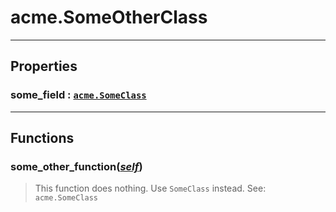 # acme.SomeOtherClass<a name="acme.SomeOtherClass"></a>  

<!-- toc -->
  

---  
## Properties
### some_field : [`acme.SomeClass`](../../API/acme/acme.SomeClass.md)<a name="some_field"></a>
  

---  
## Functions
### some_other_function([*self*](../../API/builtins/self.md))<a name="some_other_function"></a>
> This function does nothing. Use `SomeClass` instead.
> See: `acme.SomeClass`  

